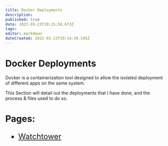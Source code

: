 ```yaml
---
title: Docker Deployments
description: 
published: true
date: 2022-03-23T19:15:58.673Z
tags: 
editor: markdown
dateCreated: 2022-03-23T19:14:39.545Z
---
```


# Docker Deployments
Docker is a containerization tool designed to allow the isolated deployment of different apps on the same system.

This Section will detail out the deployments that I have done, and the process & files used to do so.

# Pages:

 <font size="5"> 
 
 - [Watchtower](/Docker/Deployments/Watchtower)